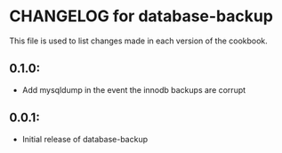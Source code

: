 # CHANGELOG for database-backup

This file is used to list changes made in each version of the cookbook.

## 0.1.0:

* Add mysqldump in the event the innodb backups are corrupt

## 0.0.1:

* Initial release of database-backup
